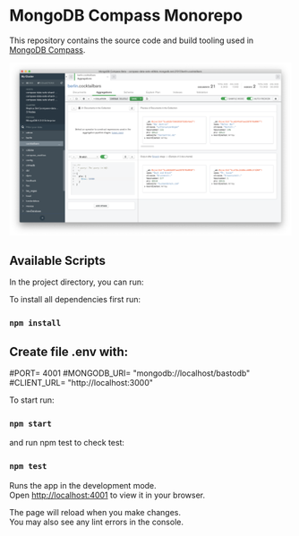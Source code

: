 # MongoDB Compass Monorepo

This repository contains the source code and build tooling used in [MongoDB Compass](https://www.mongodb.com/products/compass).

![Aggregation Pipeline Builder Tab in Compass](src/compass-screenshot.png)

## Available Scripts

In the project directory, you can run:

To install all dependencies first run: 
### `npm install` 

Create file .env with:
---------------
#PORT= 4001
#MONGODB_URI= "mongodb://localhost/bastodb"
#CLIENT_URL= "http://localhost:3000"

To start run:
### `npm start`

and run npm test to check test:
### `npm test`

Runs the app in the development mode.\
Open [http://localhost:4001](http://localhost:4001) to view it in your browser.

The page will reload when you make changes.\
You may also see any lint errors in the console.
